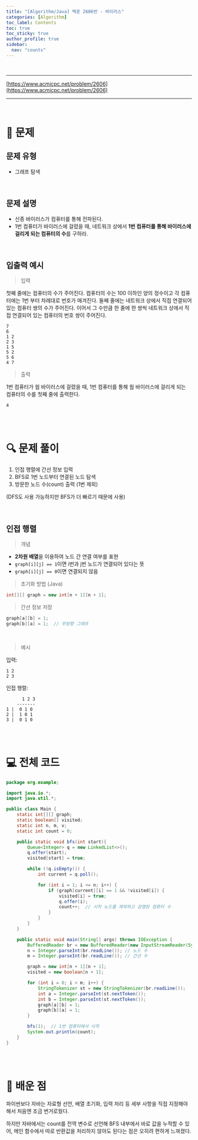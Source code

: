 ```yaml
---
title: "[Algorithm/Java] 백준 2606번 - 바이러스"
categories: [Algorithm]
toc_label: Contents
toc: true
toc_sticky: true
author_profile: true
sidebar:
  nav: "counts"
---
```


<br>

---

[https://www.acmicpc.net/problem/2606](https://www.acmicpc.net/problem/2606)

---

<br>

# 📌 문제

## 문제 유형

- 그래프 탐색

<br>

## 문제 설명

- 신종 바이러스가 컴퓨터를 통해 전파된다.
- 1번 컴퓨터가 바이러스에 걸렸을 때, 네트워크 상에서 **1번 컴퓨터를 통해 바이러스에 걸리게 되는 컴퓨터의 수**를 구하라.

<br>

## 입출력 예시

> 입력

첫째 줄에는 컴퓨터의 수가 주어진다. 컴퓨터의 수는 100 이하인 양의 정수이고 각 컴퓨터에는 1번 부터 차례대로 번호가 매겨진다. 둘째 줄에는 네트워크 상에서 직접 연결되어 있는 컴퓨터 쌍의 수가 주어진다. 이어서 그 수만큼 한 줄에 한 쌍씩 네트워크 상에서 직접 연결되어 있는 컴퓨터의 번호 쌍이 주어진다.

```
7
6
1 2
2 3
1 5
5 2
5 6
4 7
```

> 출력

1번 컴퓨터가 웜 바이러스에 걸렸을 때, 1번 컴퓨터를 통해 웜 바이러스에 걸리게 되는 컴퓨터의 수를 첫째 줄에 출력한다.

```
4
```

<br><br>

# 🔍 문제 풀이

1. 인접 행렬에 간선 정보 입력
2. BFS로 1번 노드부터 연결된 노드 탐색
3. 방문한 노드 수(count) 출력 (1번 제외)

(DFS도 사용 가능하지만 BFS가 더 빠르기 때문에 사용)

<br>

## 인접 행렬

> 개념

- **2차원 배열**을 이용하여 노드 간 연결 여부를 표현
- `graph[i][j] == 1`이면 i번과 j번 노드가 연결되어 있다는 뜻
- `graph[i][j] == 0`이면 연결되지 않음

> 초기화 방법 (Java)

```java
int[][] graph = new int[n + 1][n + 1];
```

> 간선 정보 저장

```java
graph[a][b] = 1;
graph[b][a] = 1;  // 무방향 그래프
```

<br>

> 예시

입력:

```
1 2
2 3
```

인접 행렬:

```
      1 2 3
    -------
1 |  0 1 0
2 |  1 0 1
3 |  0 1 0
```

<br><br>

# 💻 전체 코드

```java
package org.example;

import java.io.*;
import java.util.*;

public class Main {
    static int[][] graph;
    static boolean[] visited;
    static int n, m, v;
    static int count = 0;

    public static void bfs(int start){
        Queue<Integer> q = new LinkedList<>();
        q.offer(start);
        visited[start] = true;

        while (!q.isEmpty()) {
            int current = q.poll();

            for (int i = 1; i <= n; i++) {
                if (graph[current][i] == 1 && !visited[i]) {
                    visited[i] = true;
                    q.offer(i);
                    count++;  // 시작 노드를 제외하고 감염된 컴퓨터 수
                }
            }
        }
    }

    public static void main(String[] args) throws IOException {
        BufferedReader br = new BufferedReader(new InputStreamReader(System.in));
        n = Integer.parseInt(br.readLine()); // 노드 수
        m = Integer.parseInt(br.readLine()); // 간선 수

        graph = new int[n + 1][n + 1];
        visited = new boolean[n + 1];

        for (int i = 0; i < m; i++) {
            StringTokenizer st = new StringTokenizer(br.readLine());
            int a = Integer.parseInt(st.nextToken());
            int b = Integer.parseInt(st.nextToken());
            graph[a][b] = 1;
            graph[b][a] = 1;
        }

        bfs(1);  // 1번 컴퓨터에서 시작
        System.out.println(count);
    }
}
```

<br><br>

# 💭 배운 점

파이썬보다 자바는 자료형 선언, 배열 초기화, 입력 처리 등 세부 사항을 직접 지정해야 해서 처음엔 조금 번거로웠다.

하지만 자바에서는 count를 전역 변수로 선언해 BFS 내부에서 바로 값을 누적할 수 있어, 메인 함수에서 따로 반환값을 처리하지 않아도 된다는 점은 오히려 편하게 느껴졌다.

<br>
